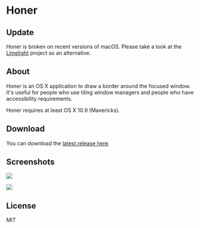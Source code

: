 # Honer

## Update

Honer is broken on recent versions of macOS. Please take a look
at the [Limelight](https://github.com/koekeishiya/limelight)
project as an alternative.

## About

Honer is an OS X application to draw a border around the focused
window. It's useful for people who use tiling window managers and
people who have accessibility requirements.

Honer requires at least OS X 10.9 (Mavericks).

## Download

You can download the
[latest release here](https://github.com/puffnfresh/Honer.app/releases/download/v1.0/Honer-6e3863f2.zip).

## Screenshots

![](honer-screenshot.gif)

![](honer-preferences.png)

## License

MIT

